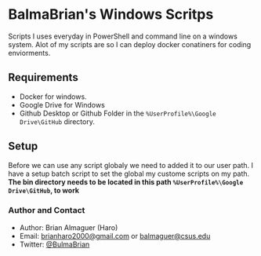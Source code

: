# BalmaBrian's Windows Scritps

Scripts I uses everyday in PowerShell and command line on a windows system. Alot of my scripts are so I can deploy docker conatiners for coding enviorments.

## Requirements

- Docker for windows.
- Google Drive for Windows
- Github Desktop or Github Folder in the `%UserProfile%\Google Drive\GitHub` directory.

## Setup

Before we can use any script globaly we need to added it to our user path. I have a setup batch script to set the global my custome scripts on my path. **The bin directory needs to be located in this path `%UserProfile%\Google Drive\GitHub`, to work**

### Author and Contact

- Author: Brian Almaguer (Haro)
- Email: brianharo2000@gmail.com or balmaguer@csus.edu
- Twitter: [@BulmaBrian](https://twitter.com/BulmaBrian)
